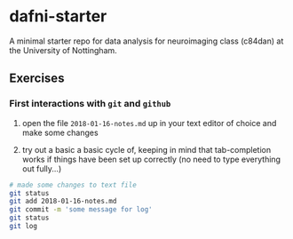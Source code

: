 # dafni-starter

A minimal starter repo for data analysis for neuroimaging class (c84dan) at the University of Nottingham.

## Exercises

### First interactions with ``git`` and ``github``

1. open the file ``2018-01-16-notes.md`` up in your text editor of choice and make some changes

2. try out a basic a basic cycle of, keeping in mind that tab-completion works if things have been set up correctly (no need to type everything out fully...)
```bash
# made some changes to text file
git status
git add 2018-01-16-notes.md
git commit -m 'some message for log'
git status
git log
```
